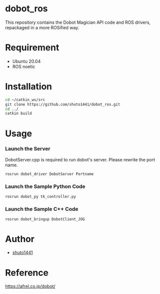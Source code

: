 # dobot_ros
This repository contains the Dobot Magician API code and ROS drivers,
repackaged in a more ROSified way.

# Requirement
* Ubuntu 20.04
* ROS noetic

# Installation
```bash
cd ~/catkin_ws/src
git clone https://github.com/shuto1441/dobot_ros.git
cd ../
catkin build
```

# Usage
### Launch the Server
DobotServer.cpp is required to run dobot's server.
Please rewrite the port name.
```
rosrun dobot_driver DobotServer Portname
```

### Launch the Sample Python Code 
```
rosrun dobot_py tk_controller.py
```

### Launch the Sample C++ Code 
```
rosrun dobot_bringup DobotClient_JOG
```

# Author
* [shuto1441](https://github.com/shuto1441)

# Reference
https://afrel.co.jp/dobot/




